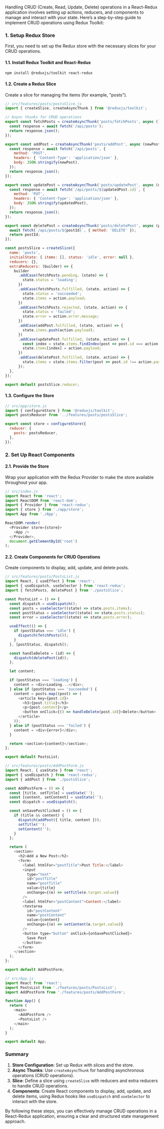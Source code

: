 Handling CRUD (Create, Read, Update, Delete) operations in a React-Redux application involves setting up actions, reducers, and components to manage and interact with your state. Here’s a step-by-step guide to implement CRUD operations using Redux Toolkit:

### 1. Setup Redux Store

First, you need to set up the Redux store with the necessary slices for your CRUD operations.

#### 1.1. Install Redux Toolkit and React-Redux

```bash
npm install @reduxjs/toolkit react-redux
```

#### 1.2. Create a Redux Slice

Create a slice for managing the items (for example, "posts").

```javascript
// src/features/posts/postsSlice.js
import { createSlice, createAsyncThunk } from '@reduxjs/toolkit';

// Async thunks for CRUD operations
export const fetchPosts = createAsyncThunk('posts/fetchPosts', async () => {
  const response = await fetch('/api/posts');
  return response.json();
});

export const addPost = createAsyncThunk('posts/addPost', async (newPost) => {
  const response = await fetch('/api/posts', {
    method: 'POST',
    headers: { 'Content-Type': 'application/json' },
    body: JSON.stringify(newPost),
  });
  return response.json();
});

export const updatePost = createAsyncThunk('posts/updatePost', async (updatedPost) => {
  const response = await fetch(`/api/posts/${updatedPost.id}`, {
    method: 'PUT',
    headers: { 'Content-Type': 'application/json' },
    body: JSON.stringify(updatedPost),
  });
  return response.json();
});

export const deletePost = createAsyncThunk('posts/deletePost', async (postId) => {
  await fetch(`/api/posts/${postId}`, { method: 'DELETE' });
  return postId;
});

const postsSlice = createSlice({
  name: 'posts',
  initialState: { items: [], status: 'idle', error: null },
  reducers: {},
  extraReducers: (builder) => {
    builder
      .addCase(fetchPosts.pending, (state) => {
        state.status = 'loading';
      })
      .addCase(fetchPosts.fulfilled, (state, action) => {
        state.status = 'succeeded';
        state.items = action.payload;
      })
      .addCase(fetchPosts.rejected, (state, action) => {
        state.status = 'failed';
        state.error = action.error.message;
      })
      .addCase(addPost.fulfilled, (state, action) => {
        state.items.push(action.payload);
      })
      .addCase(updatePost.fulfilled, (state, action) => {
        const index = state.items.findIndex(post => post.id === action.payload.id);
        state.items[index] = action.payload;
      })
      .addCase(deletePost.fulfilled, (state, action) => {
        state.items = state.items.filter(post => post.id !== action.payload);
      });
  },
});

export default postsSlice.reducer;
```

#### 1.3. Configure the Store

```javascript
// src/app/store.js
import { configureStore } from '@reduxjs/toolkit';
import postsReducer from '../features/posts/postsSlice';

export const store = configureStore({
  reducer: {
    posts: postsReducer,
  },
});
```

### 2. Set Up React Components

#### 2.1. Provide the Store

Wrap your application with the Redux Provider to make the store available throughout your app.

```javascript
// src/index.js
import React from 'react';
import ReactDOM from 'react-dom';
import { Provider } from 'react-redux';
import { store } from './app/store';
import App from './App';

ReactDOM.render(
  <Provider store={store}>
    <App />
  </Provider>,
  document.getElementById('root')
);
```

#### 2.2. Create Components for CRUD Operations

Create components to display, add, update, and delete posts.

```javascript
// src/features/posts/PostsList.js
import React, { useEffect } from 'react';
import { useDispatch, useSelector } from 'react-redux';
import { fetchPosts, deletePost } from './postsSlice';

const PostsList = () => {
  const dispatch = useDispatch();
  const posts = useSelector((state) => state.posts.items);
  const postStatus = useSelector((state) => state.posts.status);
  const error = useSelector((state) => state.posts.error);

  useEffect(() => {
    if (postStatus === 'idle') {
      dispatch(fetchPosts());
    }
  }, [postStatus, dispatch]);

  const handleDelete = (id) => {
    dispatch(deletePost(id));
  };

  let content;

  if (postStatus === 'loading') {
    content = <div>Loading...</div>;
  } else if (postStatus === 'succeeded') {
    content = posts.map((post) => (
      <article key={post.id}>
        <h3>{post.title}</h3>
        <p>{post.content}</p>
        <button onClick={() => handleDelete(post.id)}>Delete</button>
      </article>
    ));
  } else if (postStatus === 'failed') {
    content = <div>{error}</div>;
  }

  return <section>{content}</section>;
};

export default PostsList;
```

```javascript
// src/features/posts/AddPostForm.js
import React, { useState } from 'react';
import { useDispatch } from 'react-redux';
import { addPost } from './postsSlice';

const AddPostForm = () => {
  const [title, setTitle] = useState('');
  const [content, setContent] = useState('');
  const dispatch = useDispatch();

  const onSavePostClicked = () => {
    if (title && content) {
      dispatch(addPost({ title, content }));
      setTitle('');
      setContent('');
    }
  };

  return (
    <section>
      <h2>Add a New Post</h2>
      <form>
        <label htmlFor="postTitle">Post Title:</label>
        <input
          type="text"
          id="postTitle"
          name="postTitle"
          value={title}
          onChange={(e) => setTitle(e.target.value)}
        />
        <label htmlFor="postContent">Content:</label>
        <textarea
          id="postContent"
          name="postContent"
          value={content}
          onChange={(e) => setContent(e.target.value)}
        />
        <button type="button" onClick={onSavePostClicked}>
          Save Post
        </button>
      </form>
    </section>
  );
};

export default AddPostForm;
```

```javascript
// src/App.js
import React from 'react';
import PostsList from './features/posts/PostsList';
import AddPostForm from './features/posts/AddPostForm';

function App() {
  return (
    <main>
      <AddPostForm />
      <PostsList />
    </main>
  );
}

export default App;
```

### Summary

1. **Store Configuration**: Set up Redux with slices and the store.
2. **Async Thunks**: Use `createAsyncThunk` for handling asynchronous operations (CRUD operations).
3. **Slice**: Define a slice using `createSlice` with reducers and extra reducers to handle CRUD operations.
4. **Components**: Create React components to display, add, update, and delete items, using Redux hooks like `useDispatch` and `useSelector` to interact with the store.

By following these steps, you can effectively manage CRUD operations in a React-Redux application, ensuring a clear and structured state management approach.
